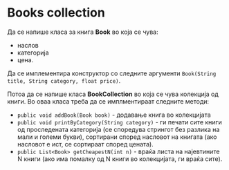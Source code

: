 # Books collection

Да се напише класа за книга **Book** во која се чува:

- наслов
- категорија
- цена.

Да се имплементира конструктор со следните аргументи `Book(String title, String category, float price)`.

Потоа да се напише класа **BookCollection** во која се чува колекција од книги. Во оваа класа треба да се имплментираат
следните методи:

- `public void addBook(Book book)` - додавање книга во колекцијата
- `public void printByCategory(String category)` - ги печати сите книги од проследената категорија (се споредува
  стрингот без разлика на мали и големи букви), сортирани според насловот на книгата (ако насловот е ист, се сортираат
  според цената).
- `public List<Book> getCheapestN(int n)` - враќа листа на најевтините N книги (ако има помалку од N книги во
  колекцијата, ги враќа сите).
